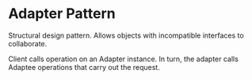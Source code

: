Adapter Pattern
=========

Structural design pattern. 
Allows objects with incompatible interfaces to collaborate.

Client calls operation on an Adapter instance. 
In turn, the adapter calls Adaptee operations that carry out the request.

